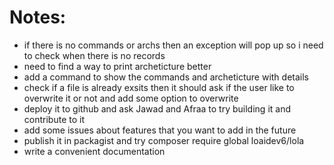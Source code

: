 # Notes:
- if there is no commands or archs then an exception will pop up so i need to check when there is no records
- need to find a way to print archeticture better
- add a command to show the commands and archeticture with details
- check if a file is already exsits then it should ask if the user like to overwrite it or not and add some option to overwrite 
- deploy it to github and ask Jawad and Afraa to try building it and contribute to it
- add some issues about features that you want to add in the future
- publish it in packagist and try composer require global loaidev6/lola
- write a convenient documentation 